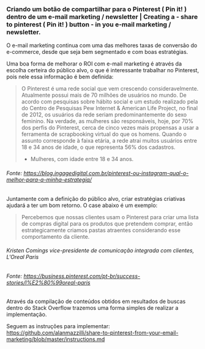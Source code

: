 ### Criando um botão de compartilhar para o Pinterest ( Pin it! ) dentro de um e-mail marketing / newsletter | Creating a - share to pinterest ( Pin it! ) button - in you e-mail marketing / newsletter.

O e-mail marketing continua com uma das melhores taxas de conversão do e-commerce, desde que seja bem segmentado e com boas estratégias.

Uma boa forma de melhorar o ROI com e-mail marketing  é através da escolha certeira do público alvo, o que é interessante trabalhar no Pinterest, pois nele essa informação é bem definida:

> O Pinterest é uma rede social que vem crescendo consideravelmente. Atualmente possui mais de 70 milhões de usuários no mundo. De acordo com pesquisas sobre hábito social e um estudo realizado pela do Centro de Pesquisas Pew Internet & American Life Project, no final de 2012, os usuários da rede seriam predominantemente do sexo feminino. Na verdade, as mulheres são responsáveis, hoje, por 70% dos perfis do Pinterest, cerca de cinco vezes mais propensas a usar a ferramenta de scrapbooking virtual do que os homens. Quando o assunto corresponde à faixa etária, a rede atrai muitos usuários entre 18 e 34 anos de idade, o que representa 56% dos cadastros.
> - Mulheres, com idade entre 18 e 34 anos.

###### Fonte: https://blog.ingagedigital.com.br/pinterest-ou-instagram-qual-o-melhor-para-a-minha-estrategia/

Juntamente com a definição do público alvo, criar estratégias criativas ajudará a ter um bom retorno. O case abaixo é um exemplo:

> Percebemos que nossas clientes usam o Pinterest para criar uma lista de compras digital para os produtos que pretendem comprar, então estrategicamente criamos pastas atraentes considerando esse comportamento da cliente.

###### Kristen Comings vice-presidente de comunicação integrada com clientes, L'Oreal Paris
###### Fonte: https://business.pinterest.com/pt-br/success-stories/l%E2%80%99oreal-paris

Através da compilação de conteúdos obtidos em resultados de buscas dentro do Stack Overflow trazemos uma forma simples de realizar a implementação.

Seguem as instruções para implementar:
https://github.com/alanmazzilli/share-to-pinterest-from-your-email-marketing/blob/master/instructions.md
